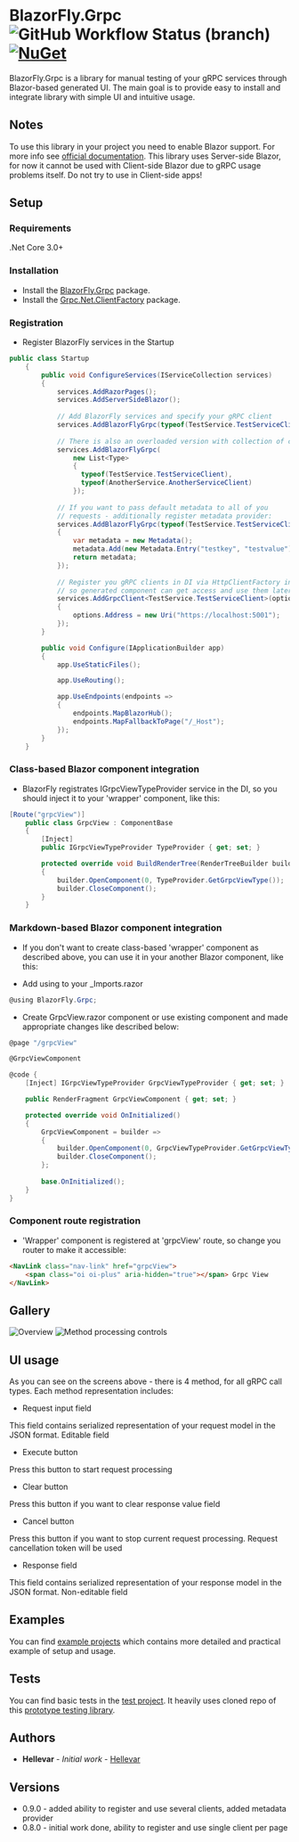 # BlazorFly.Grpc ![GitHub Workflow Status (branch)](https://img.shields.io/github/workflow/status/Hellevar/BlazorFly.Grpc/Deploy%20package%20to%20Nuget/master) [![NuGet](https://img.shields.io/nuget/v/BlazorFly.Grpc.svg)](https://www.nuget.org/packages/BlazorFly.Grpc/)
BlazorFly.Grpc is a library for manual testing of your gRPC services through Blazor-based generated UI. The main goal is to provide easy to install and integrate library with simple UI and intuitive usage.

## Notes
To use this library in your project you need to enable Blazor support. For more info see [official documentation](https://docs.microsoft.com/en-us/aspnet/core/blazor/?view=aspnetcore-3.1).
This library uses Server-side Blazor, for now it cannot be used with Client-side Blazor due to gRPC usage problems itself. 
Do not try to use in Client-side apps!

## Setup
### Requirements
.Net Core 3.0+

### Installation
* Install the [BlazorFly.Grpc](https://www.nuget.org/packages/BlazorFly.Grpc/) package.
* Install the [Grpc.Net.ClientFactory](https://www.nuget.org/packages/Grpc.Net.ClientFactory) package.

### Registration
* Register BlazorFly services in the Startup
```csharp
public class Startup
    {
        public void ConfigureServices(IServiceCollection services)
        {
            services.AddRazorPages();
            services.AddServerSideBlazor();
            
            // Add BlazorFly services and specify your gRPC client
            services.AddBlazorFlyGrpc(typeof(TestService.TestServiceClient));
            
            // There is also an overloaded version with collection of clients
            services.AddBlazorFlyGrpc(
                new List<Type> 
                { 
                  typeof(TestService.TestServiceClient),
                  typeof(AnotherService.AnotherServiceClient) 
                });
            
            // If you want to pass default metadata to all of you 
            // requests - additionally register metadata provider:
            services.AddBlazorFlyGrpc(typeof(TestService.TestServiceClient), () =>
            {
                var metadata = new Metadata();
                metadata.Add(new Metadata.Entry("testkey", "testvalue"));
                return metadata;
            });
            
            // Register you gRPC clients in DI via HttpClientFactory integration,
            // so generated component can get access and use them later
            services.AddGrpcClient<TestService.TestServiceClient>(options =>
            {
                options.Address = new Uri("https://localhost:5001");
            });
        }

        public void Configure(IApplicationBuilder app)
        {
            app.UseStaticFiles();

            app.UseRouting();

            app.UseEndpoints(endpoints =>
            {
                endpoints.MapBlazorHub();
                endpoints.MapFallbackToPage("/_Host");
            });
        }
    }
```

### Class-based Blazor component integration
* BlazorFly registrates IGrpcViewTypeProvider service in the DI, so you should inject it to your 'wrapper' component, like this:
```csharp
[Route("grpcView")]
    public class GrpcView : ComponentBase
    {
        [Inject]
        public IGrpcViewTypeProvider TypeProvider { get; set; }

        protected override void BuildRenderTree(RenderTreeBuilder builder)
        {
            builder.OpenComponent(0, TypeProvider.GetGrpcViewType());
            builder.CloseComponent();
        }
    }
```

### Markdown-based Blazor component integration
* If you don't want to create class-based 'wrapper' component as described above, you can use it in your another Blazor component, like this:
- Add using to your _Imports.razor
```csharp
@using BlazorFly.Grpc;
```
- Create GrpcView.razor component or use existing component and made appropriate changes like described below:
```csharp
@page "/grpcView"

@GrpcViewComponent

@code {
    [Inject] IGrpcViewTypeProvider GrpcViewTypeProvider { get; set; }

    public RenderFragment GrpcViewComponent { get; set; }

    protected override void OnInitialized()
    {
        GrpcViewComponent = builder =>
        {
            builder.OpenComponent(0, GrpcViewTypeProvider.GetGrpcViewType());
            builder.CloseComponent();
        };   
        
        base.OnInitialized();
    }
}
```

### Component route registration
* 'Wrapper' component is registered at 'grpcView' route, so change you router to make it accessible:
```html
<NavLink class="nav-link" href="grpcView">
    <span class="oi oi-plus" aria-hidden="true"></span> Grpc View
</NavLink>
```

## Gallery
![Overview](https://raw.github.com/Hellevar/BlazorFly.Grpc/master/.github/images/overview.png)
![Method processing controls](https://raw.github.com/Hellevar/BlazorFly.Grpc/master/.github/images/method-call-details.png)

## UI usage
As you can see on the screens above - there is 4 method, for all gRPC call types.
Each method representation includes:
* Request input field

This field contains serialized representation of your request model in the JSON format. Editable field

* Execute button

Press this button to start request processing

* Clear button

Press this button if you want to clear response value field

* Cancel button

Press this button if you want to stop current request processing. Request cancellation token will be used

* Response field

This field contains serialized representation of your response model in the JSON format. Non-editable field

## Examples
You can find [example projects](https://github.com/Hellevar/BlazorFly.Grpc/tree/master/examples) which contains more detailed and practical example of setup and usage.

## Tests
You can find basic tests in the [test project](https://github.com/Hellevar/BlazorFly.Grpc/tree/master/test). It heavily uses cloned repo of this [prototype testing library](https://github.com/SteveSandersonMS/BlazorUnitTestingPrototype).

## Authors
* **Hellevar** - *Initial work* - [Hellevar](https://github.com/Hellevar)

## Versions
* 0.9.0 - added ability to register and use several clients, added metadata provider
* 0.8.0 - initial work done, ability to register and use single client per page
